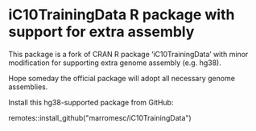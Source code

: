 # iC10TrainingData R package with support for extra assembly

This package is a fork of CRAN R package ‘iC10TrainingData’ with minor modification for supporting extra genome assembly (e.g. hg38). 

Hope someday the official package will adopt all necessary genome assemblies.

Install this hg38-supported package from GitHub:

remotes::install_github("marromesc/iC10TrainingData")
